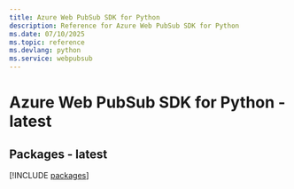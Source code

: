 ```yaml
---
title: Azure Web PubSub SDK for Python
description: Reference for Azure Web PubSub SDK for Python
ms.date: 07/10/2025
ms.topic: reference
ms.devlang: python
ms.service: webpubsub
---
```

# Azure Web PubSub SDK for Python - latest
## Packages - latest
[!INCLUDE [packages](web-pubsub-index.md)]